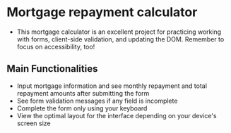 # Mortgage repayment calculator

- This mortgage calculator is an excellent project for practicing working with forms, client-side validation, and updating the DOM. Remember to focus on accessibility, too!

## Main Functionalities

- Input mortgage information and see monthly repayment and total repayment amounts after submitting the form
- See form validation messages if any field is incomplete
- Complete the form only using your keyboard
- View the optimal layout for the interface depending on your device's screen size
